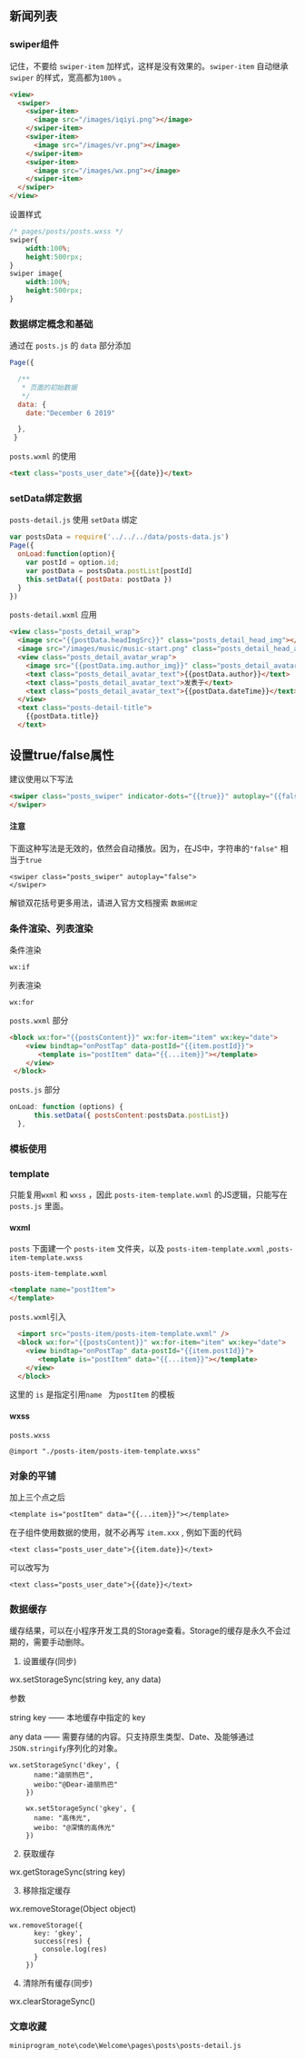 ## 新闻列表

### swiper组件

记住，不要给 `swiper-item` 加样式，这样是没有效果的。`swiper-item` 自动继承 `swiper` 的样式，宽高都为`100%` 。

```html
<view>
  <swiper>
    <swiper-item>
      <image src="/images/iqiyi.png"></image>
    </swiper-item>
    <swiper-item>
      <image src="/images/vr.png"></image>
    </swiper-item>
    <swiper-item>
      <image src="/images/wx.png"></image>
    </swiper-item>
  </swiper>
</view>
```

设置样式

```css
/* pages/posts/posts.wxss */
swiper{
    width:100%;
    height:500rpx;
}
swiper image{
    width:100%;
    height:500rpx; 
}
```

### 数据绑定概念和基础

通过在 `posts.js` 的 `data` 部分添加

```js
Page({

  /**
   * 页面的初始数据
   */
  data: {
    date:"December 6 2019"

  },
 }
```

`posts.wxml`  的使用

```html
<text class="posts_user_date">{{date}}</text>
```

### setData绑定数据

`posts-detail.js` 使用 `setData` 绑定

```js
var postsData = require('../../../data/posts-data.js')
Page({
  onLoad:function(option){
    var postId = option.id;
    var postData = postsData.postList[postId]
    this.setData({ postData: postData })
  }
})
```

`posts-detail.wxml` 应用

```html
<view class="posts_detail_wrap">
  <image src="{{postData.headImgSrc}}" class="posts_detail_head_img"></image>
  <image src="/images/music/music-start.png" class="posts_detail_head_audio"></image>
  <view class="posts_detail_avatar_wrap">
    <image src="{{postData.img.author_img}}" class="posts_detail_avatar"></image>
    <text class="posts_detail_avatar_text">{{postData.author}}</text>
    <text class="posts_detail_avatar_text">发表于</text>
    <text class="posts_detail_avatar_text">{{postData.dateTime}}</text>
  </view>
  <text class="posts-detail-title">
    {{postData.title}}
  </text>
```

## 设置true/false属性

建议使用以下写法

```html
<swiper class="posts_swiper" indicator-dots="{{true}}" autoplay="{{false}}">
</swiper>
```

#### 注意

下面这种写法是无效的，依然会自动播放。因为，在JS中，字符串的`"false"` 相当于`true`

```
<swiper class="posts_swiper" autoplay="false">
</swiper>
```

解锁双花括号更多用法，请进入官方文档搜索 `数据绑定`

### 条件渲染、列表渲染

条件渲染

```
wx:if
```

列表渲染

```
wx:for
```

`posts.wxml` 部分

```html
<block wx:for="{{postsContent}}" wx:for-item="item" wx:key="date">
    <view bindtap="onPostTap" data-postId="{{item.postId}}">
       <template is="postItem" data="{{...item}}"></template>
    </view>
 </block>
```

`posts.js` 部分

```js
onLoad: function (options) {
      this.setData({ postsContent:postsData.postList})
  },
```

### 模板使用

### template

只能复用`wxml` 和 `wxss` ，因此 `posts-item-template.wxml` 的JS逻辑，只能写在`posts.js` 里面。

#### wxml

`posts` 下面建一个 `posts-item` 文件夹，以及 `posts-item-template.wxml` ,`posts-item-template.wxss`

`posts-item-template.wxml`

```html
<template name="postItem">
</template>
```

`posts.wxml`引入

```html
  <import src="posts-item/posts-item-template.wxml" />
  <block wx:for="{{postsContent}}" wx:for-item="item" wx:key="date">
    <view bindtap="onPostTap" data-postId="{{item.postId}}">
       <template is="postItem" data="{{...item}}"></template>
    </view>
  </block>
```

这里的 `is` 是指定引用`name ` 为`postItem` 的模板

#### wxss

`posts.wxss`

```
@import "./posts-item/posts-item-template.wxss"
```

### 对象的平铺

加上三个点之后

```
<template is="postItem" data="{{...item}}"></template>
```

在子组件使用数据的使用，就不必再写 `item.xxx` , 例如下面的代码

```
<text class="posts_user_date">{{item.date}}</text>
```

可以改写为

```
<text class="posts_user_date">{{date}}</text>
```

### 数据缓存

缓存结果，可以在小程序开发工具的Storage查看。Storage的缓存是永久不会过期的，需要手动删除。

1. 设置缓存(同步)

wx.setStorageSync(string key, any data)

参数 

string key —— 本地缓存中指定的 key

any data —— 需要存储的内容。只支持原生类型、Date、及能够通过`JSON.stringify`序列化的对象。

```
wx.setStorageSync('dkey', {
      name:"迪丽热巴",
      weibo:"@Dear-迪丽热巴"
    })

    wx.setStorageSync('gkey', {
      name: "高伟光",
      weibo: "@深情的高伟光"
    })
```

2. 获取缓存

wx.getStorageSync(string key)

3. 移除指定缓存

wx.removeStorage(Object object)

```
wx.removeStorage({
      key: 'gkey',
      success(res) {
        console.log(res)
      }
    })
```

4. 清除所有缓存(同步)

wx.clearStorageSync()

### 文章收藏

`miniprogram_note\code\Welcome\pages\posts\posts-detail.js`





